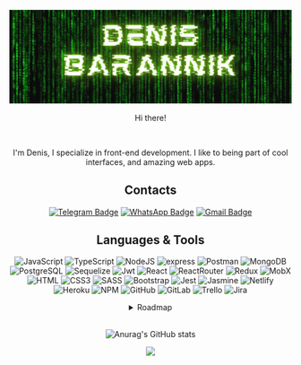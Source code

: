 ![iGorillaz GitHub Banner](https://github.com/iGorillaz/iGorillaz/blob/main/assets/Untitled.png)

<p align="center">Hi there!<p align="center">
<br>
<p align="center">I'm Denis, I specialize in front-end development. I like to being part of cool interfaces, and amazing web apps.<p align="center">

<div align="center">

## Contacts
[![Telegram Badge](https://img.shields.io/badge/-Telegram-101A02?style=for-the-badge&logo=telegram)](https://t.me/d3nis_barannik) [![WhatsApp Badge](https://img.shields.io/badge/-WhatsApp-101A02?style=for-the-badge&logo=whatsapp)](https://api.whatsapp.com/send?phone=79780797955) [![Gmail Badge](https://img.shields.io/badge/-Gmail-101A02?style=for-the-badge&logo=gmail)](mailto:barannik.denis.92@gmail.com)

## Languages & Tools


![JavaScript](https://img.shields.io/badge/-JavaScript-101A02?style=for-the-badge&logo=javascript) ![TypeScript](https://img.shields.io/badge/-typeScript-101A02?style=for-the-badge&logo=typescript) ![NodeJS](https://img.shields.io/badge/-Node.JS-101A02?style=for-the-badge&logo=node.js) ![express](https://img.shields.io/badge/-express-101A02?style=for-the-badge&logo=express) ![Postman](https://img.shields.io/badge/postman-101A02?style=for-the-badge&logo=postman) ![MongoDB](https://img.shields.io/badge/-mongodb-101A02?style=for-the-badge&logo=mongodb) ![PostgreSQL](https://img.shields.io/badge/-Postgresql-101A02?style=for-the-badge&logo=postgresql) ![Sequelize](https://img.shields.io/badge/-sequelize-101A02?style=for-the-badge&logo=sequelize) ![Jwt](https://img.shields.io/badge/JWT-101A02?style=for-the-badge&logo=jsonwebtokens) ![React](https://img.shields.io/badge/-React-101A02?style=for-the-badge&logo=react) ![ReactRouter](https://img.shields.io/badge/React_Router-101A02?style=for-the-badge&logo=react-router)           ![Redux](https://img.shields.io/badge/-Redux-101A02?style=for-the-badge&logo=redux&logoColor=D74DF3) ![MobX](https://img.shields.io/badge/-MobX-101A02?style=for-the-badge&logo=MobX) ![HTML](https://img.shields.io/badge/-html5-101A02?style=for-the-badge&logo=html5) ![CSS3](https://img.shields.io/badge/-CSS3-101A02?style=for-the-badge&logo=css3&logoColor=64A0E6) ![SASS](https://img.shields.io/badge/-sass-101A02?style=for-the-badge&logo=sass) ![Bootstrap](https://img.shields.io/badge/Bootstrap-101A02?style=for-the-badge&logo=bootstrap) ![Jest](https://img.shields.io/badge/-jest-101A02?style=for-the-badge&logo=jest&logoColor=FD7081) ![Jasmine](https://img.shields.io/badge/-jasmine-101A02?style=for-the-badge&logo=jasmine&logoColor=B66AAE) ![Netlify](https://img.shields.io/badge/-Netlify-101A02?style=for-the-badge&logo=netlify)  ![Heroku](https://img.shields.io/badge/-heroku-101A02?style=for-the-badge&logo=heroku&logoColor=B25AFF) ![NPM](https://img.shields.io/badge/-npm-101A02?style=for-the-badge&logo=npm) ![GitHub](https://img.shields.io/badge/-github-101A02?style=for-the-badge&logo=github) ![GitLab](https://img.shields.io/badge/-gitlab-101A02?style=for-the-badge&logo=gitLab) ![Trello](https://img.shields.io/badge/-trello-101A02?style=for-the-badge&logo=trello&logoColor=66A1E7)      ![Jira](https://img.shields.io/badge/-jira-101A02?style=for-the-badge&logo=jira&logoColor=2170CC)            


<details>
<summary>Roadmap</summary>
<br>

![Angular](https://img.shields.io/badge/-angular-101A02?style=for-the-badge&logo=angular&logoColor=FC0221) ![Vue](https://img.shields.io/badge/-Vue-101A02?style=for-the-badge&logo=Vue.JS) ![NgRx](https://img.shields.io/badge/-NgRx-101A02?style=for-the-badge&logo=reactivex&logoColor=990DB6) ![React Native](https://img.shields.io/badge/-ReactNative-101A02?style=for-the-badge&logo=react) ![Next.js](https://img.shields.io/badge/-Next.JS-101A02?style=for-the-badge&logo=next.js)




<br>

</details>

<br>

![Anurag's GitHub stats](https://github-readme-stats.vercel.app/api?username=igorillaz&hide=issues&count_private=true&show_icons=true&theme=merko)

![](https://komarev.com/ghpvc/?username=igorillaz&style=for-the-badge&color=green)

</div>